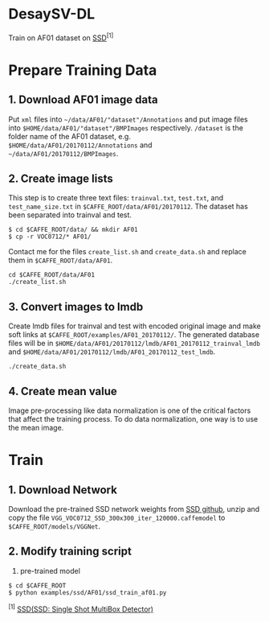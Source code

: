 # DesaySV-DL
Train on AF01 dataset on [SSD](https://github.com/weiliu89/caffe/tree/ssd)<sup>[1]</sup>


# Prepare Training Data

## 1. Download AF01 image data

Put ``xml`` files into ``~/data/AF01/"dataset"/Annotations`` and put image files into ``$HOME/data/AF01/"dataset"/BMPImages`` respectively. ``/dataset`` is the folder name of the AF01 dataset, e.g. ``$HOME/data/AF01/20170112/Annotations`` and ``~/data/AF01/20170112/BMPImages``.

## 2. Create image lists
This step is to create three text files: ``trainval.txt``, ``test.txt``, and ``test_name_size.txt`` in ``$CAFFE_ROOT/data/AF01/20170112``. The dataset has been separated into trainval and test.

```shell
$ cd $CAFFE_ROOT/data/ && mkdir AF01
$ cp -r VOC0712/* AF01/
```
Contact me for the files ``create_list.sh`` and ``create_data.sh`` and replace them in ``$CAFFE_ROOT/data/AF01``.

```shell
cd $CAFFE_ROOT/data/AF01
./create_list.sh
```

## 3. Convert images to lmdb
Create lmdb files for trainval and test with encoded original image and make soft links at ``$CAFFE_ROOT/examples/AF01_20170112/``. The generated database files will be in ``$HOME/data/AF01/20170112/lmdb/AF01_20170112_trainval_lmdb`` and ``$HOME/data/AF01/20170112/lmdb/AF01_20170112_test_lmdb``.

```shell
./create_data.sh
```

## 4. Create mean value

Image pre-processing like data normalization is one of the critical factors that affect the training process. To do data normalization, one way is to use the mean image. 

# Train

## 1. Download Network
Download the pre-trained SSD network weights from [SSD github](https://drive.google.com/open?id=0BzKzrI_SkD1_WVVTSmQxU0dVRzA), unzip and copy the file ``VGG_VOC0712_SSD_300x300_iter_120000.caffemodel`` to ``$CAFFE_ROOT/models/VGGNet``.

## 2. Modify training script

1. pre-trained model

```shell
$ cd $CAFFE_ROOT
$ python examples/ssd/AF01/ssd_train_af01.py
```

<sup>[1]</sup> [SSD(SSD: Single Shot MultiBox Detector)](https://github.com/weiliu89/caffe/tree/ssd)

